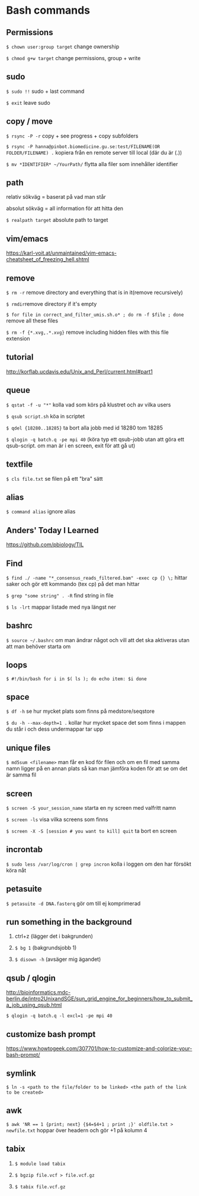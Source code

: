 # Bash commands


## Permissions

`$ chown user:group target` change ownership

`$ chmod g+w target` change permissions, group + write 

## sudo

`$ sudo !!` sudo + last command 

`$ exit` leave sudo

## copy / move

`$ rsync -P -r` copy + see progress + copy subfolders

`$ rsync -P hanna@pinbot.biomedicine.gu.se:test/FILENAME(OR FOLDER/FILENAME) .` kopiera från en remote server till local (där du är (.))

`$ mv *IDENTIFIER* ~/YourPath/` flytta alla filer som innehåller identifier

## path

relativ sökväg = baserat på vad man står

absolut sökväg = all information för att hitta den

`$ realpath target` absolute path to target

## vim/emacs

https://karl-voit.at/unmaintained/vim-emacs-cheatsheet_of_freezing_hell.shtml

## remove

`$ rm -r` remove directory and everything that is in it(remove recursively)

`$ rmdir`remove directory if it's empty

`$ for file in correct_and_filter_umis.sh.o* ; do rm -f $file ; done` remove all these files

`$ rm -f {*.xvg,.*.xvg}` remove including hidden files with this file extension

## tutorial

http://korflab.ucdavis.edu/Unix_and_Perl/current.html#part1

## queue

`$ qstat -f -u "*"` kolla vad som körs på klustret och av vilka users

`$ qsub script.sh` köa in scriptet

`$ qdel {18280..18285}` ta bort alla jobb med id 18280 tom 18285

`$ qlogin -q batch.q -pe mpi 40` (köra typ ett qsub-jobb utan att göra ett qsub-script. om man är i en screen, exit för att gå ut)

## textfile 

`$ cls file.txt` se filen på ett "bra" sätt

## alias 

`$ command alias` ignore alias

## Anders' Today I Learned

https://github.com/pbiology/TIL

## Find

`$ find ./ -name "*_consensus_reads_filtered.bam" -exec cp {} \;` hittar saker och gör ett kommando (tex cp) på det man hittar

`$ grep "some string" . -R` find string in file

`$ ls -lrt` mappar listade med nya längst ner

## bashrc

`$ source ~/.bashrc` om man ändrar något och vill att det ska aktiveras utan att man behöver starta om 

## loops

`$ #!/bin/bash
        for i in $( ls ); do
            echo item: $i
        done`

## space

`$ df -h` se hur mycket plats som finns på medstore/seqstore

`$ du -h --max-depth=1 .` kollar hur mycket space det som finns i mappen du står i och dess undermappar tar upp

## unique files

`$ md5sum <filename>` man får en kod för filen och om en fil med samma namn ligger på en annan plats så kan man jämföra koden för att se om det är samma fil

## screen 

`$ screen -S your_session_name` starta en ny screen med valfritt namn

`$ screen -ls` visa vilka screens som finns

`$ screen -X -S [session # you want to kill] quit` ta bort en screen

## incrontab

`$ sudo less /var/log/cron | grep incron` kolla i loggen om den har försökt köra nåt

## petasuite

`$ petasuite -d DNA.fasterq` gör om till ej komprimerad

## run something in the background

1. ctrl+z (lägger det i bakgrunden)

2. `$ bg 1` (bakgrundsjobb 1)

3. `$ disown -h` (avsäger mig ägandet)


## qsub / qlogin

http://bioinformatics.mdc-berlin.de/intro2UnixandSGE/sun_grid_engine_for_beginners/how_to_submit_a_job_using_qsub.html

`$ qlogin -q batch.q -l excl=1 -pe mpi 40` 

## customize bash prompt

https://www.howtogeek.com/307701/how-to-customize-and-colorize-your-bash-prompt/

## symlink

`$ ln -s <path to the file/folder to be linked> <the path of the link to be created>`

## awk

`$ awk 'NR == 1 {print; next} {$4=$4+1 ; print ;}' oldfile.txt > newfile.txt` hoppar över headern och gör +1 på kolumn 4

## tabix

1. `$ module load tabix`

2. `$ bgzip file.vcf > file.vcf.gz`

3. `$ tabix file.vcf.gz`
